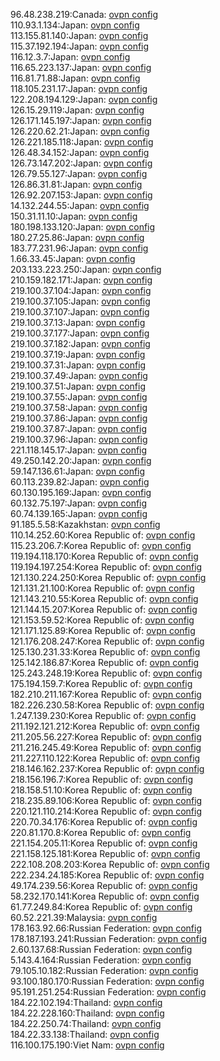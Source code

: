 96.48.238.219:Canada: [ovpn config](vpn/96_48_238_219.ovpn)  
110.93.1.134:Japan: [ovpn config](vpn/110_93_1_134.ovpn)  
113.155.81.140:Japan: [ovpn config](vpn/113_155_81_140.ovpn)  
115.37.192.194:Japan: [ovpn config](vpn/115_37_192_194.ovpn)  
116.12.3.7:Japan: [ovpn config](vpn/116_12_3_7.ovpn)  
116.65.223.137:Japan: [ovpn config](vpn/116_65_223_137.ovpn)  
116.81.71.88:Japan: [ovpn config](vpn/116_81_71_88.ovpn)  
118.105.231.17:Japan: [ovpn config](vpn/118_105_231_17.ovpn)  
122.208.194.129:Japan: [ovpn config](vpn/122_208_194_129.ovpn)  
126.15.29.119:Japan: [ovpn config](vpn/126_15_29_119.ovpn)  
126.171.145.197:Japan: [ovpn config](vpn/126_171_145_197.ovpn)  
126.220.62.21:Japan: [ovpn config](vpn/126_220_62_21.ovpn)  
126.221.185.118:Japan: [ovpn config](vpn/126_221_185_118.ovpn)  
126.48.34.152:Japan: [ovpn config](vpn/126_48_34_152.ovpn)  
126.73.147.202:Japan: [ovpn config](vpn/126_73_147_202.ovpn)  
126.79.55.127:Japan: [ovpn config](vpn/126_79_55_127.ovpn)  
126.86.31.81:Japan: [ovpn config](vpn/126_86_31_81.ovpn)  
126.92.207.153:Japan: [ovpn config](vpn/126_92_207_153.ovpn)  
14.132.244.55:Japan: [ovpn config](vpn/14_132_244_55.ovpn)  
150.31.11.10:Japan: [ovpn config](vpn/150_31_11_10.ovpn)  
180.198.133.120:Japan: [ovpn config](vpn/180_198_133_120.ovpn)  
180.27.25.86:Japan: [ovpn config](vpn/180_27_25_86.ovpn)  
183.77.231.96:Japan: [ovpn config](vpn/183_77_231_96.ovpn)  
1.66.33.45:Japan: [ovpn config](vpn/1_66_33_45.ovpn)  
203.133.223.250:Japan: [ovpn config](vpn/203_133_223_250.ovpn)  
210.159.182.171:Japan: [ovpn config](vpn/210_159_182_171.ovpn)  
219.100.37.104:Japan: [ovpn config](vpn/219_100_37_104.ovpn)  
219.100.37.105:Japan: [ovpn config](vpn/219_100_37_105.ovpn)  
219.100.37.107:Japan: [ovpn config](vpn/219_100_37_107.ovpn)  
219.100.37.13:Japan: [ovpn config](vpn/219_100_37_13.ovpn)  
219.100.37.177:Japan: [ovpn config](vpn/219_100_37_177.ovpn)  
219.100.37.182:Japan: [ovpn config](vpn/219_100_37_182.ovpn)  
219.100.37.19:Japan: [ovpn config](vpn/219_100_37_19.ovpn)  
219.100.37.31:Japan: [ovpn config](vpn/219_100_37_31.ovpn)  
219.100.37.49:Japan: [ovpn config](vpn/219_100_37_49.ovpn)  
219.100.37.51:Japan: [ovpn config](vpn/219_100_37_51.ovpn)  
219.100.37.55:Japan: [ovpn config](vpn/219_100_37_55.ovpn)  
219.100.37.58:Japan: [ovpn config](vpn/219_100_37_58.ovpn)  
219.100.37.86:Japan: [ovpn config](vpn/219_100_37_86.ovpn)  
219.100.37.87:Japan: [ovpn config](vpn/219_100_37_87.ovpn)  
219.100.37.96:Japan: [ovpn config](vpn/219_100_37_96.ovpn)  
221.118.145.17:Japan: [ovpn config](vpn/221_118_145_17.ovpn)  
49.250.142.20:Japan: [ovpn config](vpn/49_250_142_20.ovpn)  
59.147.136.61:Japan: [ovpn config](vpn/59_147_136_61.ovpn)  
60.113.239.82:Japan: [ovpn config](vpn/60_113_239_82.ovpn)  
60.130.195.169:Japan: [ovpn config](vpn/60_130_195_169.ovpn)  
60.132.75.197:Japan: [ovpn config](vpn/60_132_75_197.ovpn)  
60.74.139.165:Japan: [ovpn config](vpn/60_74_139_165.ovpn)  
91.185.5.58:Kazakhstan: [ovpn config](vpn/91_185_5_58.ovpn)  
110.14.252.60:Korea Republic of: [ovpn config](vpn/110_14_252_60.ovpn)  
115.23.206.7:Korea Republic of: [ovpn config](vpn/115_23_206_7.ovpn)  
119.194.118.170:Korea Republic of: [ovpn config](vpn/119_194_118_170.ovpn)  
119.194.197.254:Korea Republic of: [ovpn config](vpn/119_194_197_254.ovpn)  
121.130.224.250:Korea Republic of: [ovpn config](vpn/121_130_224_250.ovpn)  
121.131.21.100:Korea Republic of: [ovpn config](vpn/121_131_21_100.ovpn)  
121.143.210.55:Korea Republic of: [ovpn config](vpn/121_143_210_55.ovpn)  
121.144.15.207:Korea Republic of: [ovpn config](vpn/121_144_15_207.ovpn)  
121.153.59.52:Korea Republic of: [ovpn config](vpn/121_153_59_52.ovpn)  
121.171.125.89:Korea Republic of: [ovpn config](vpn/121_171_125_89.ovpn)  
121.176.208.247:Korea Republic of: [ovpn config](vpn/121_176_208_247.ovpn)  
125.130.231.33:Korea Republic of: [ovpn config](vpn/125_130_231_33.ovpn)  
125.142.186.87:Korea Republic of: [ovpn config](vpn/125_142_186_87.ovpn)  
125.243.248.19:Korea Republic of: [ovpn config](vpn/125_243_248_19.ovpn)  
175.194.159.7:Korea Republic of: [ovpn config](vpn/175_194_159_7.ovpn)  
182.210.211.167:Korea Republic of: [ovpn config](vpn/182_210_211_167.ovpn)  
182.226.230.58:Korea Republic of: [ovpn config](vpn/182_226_230_58.ovpn)  
1.247.139.230:Korea Republic of: [ovpn config](vpn/1_247_139_230.ovpn)  
211.192.121.212:Korea Republic of: [ovpn config](vpn/211_192_121_212.ovpn)  
211.205.56.227:Korea Republic of: [ovpn config](vpn/211_205_56_227.ovpn)  
211.216.245.49:Korea Republic of: [ovpn config](vpn/211_216_245_49.ovpn)  
211.227.110.122:Korea Republic of: [ovpn config](vpn/211_227_110_122.ovpn)  
218.146.162.237:Korea Republic of: [ovpn config](vpn/218_146_162_237.ovpn)  
218.156.196.7:Korea Republic of: [ovpn config](vpn/218_156_196_7.ovpn)  
218.158.51.10:Korea Republic of: [ovpn config](vpn/218_158_51_10.ovpn)  
218.235.89.106:Korea Republic of: [ovpn config](vpn/218_235_89_106.ovpn)  
220.121.110.214:Korea Republic of: [ovpn config](vpn/220_121_110_214.ovpn)  
220.70.34.176:Korea Republic of: [ovpn config](vpn/220_70_34_176.ovpn)  
220.81.170.8:Korea Republic of: [ovpn config](vpn/220_81_170_8.ovpn)  
221.154.205.11:Korea Republic of: [ovpn config](vpn/221_154_205_11.ovpn)  
221.158.125.181:Korea Republic of: [ovpn config](vpn/221_158_125_181.ovpn)  
222.108.208.203:Korea Republic of: [ovpn config](vpn/222_108_208_203.ovpn)  
222.234.24.185:Korea Republic of: [ovpn config](vpn/222_234_24_185.ovpn)  
49.174.239.56:Korea Republic of: [ovpn config](vpn/49_174_239_56.ovpn)  
58.232.170.141:Korea Republic of: [ovpn config](vpn/58_232_170_141.ovpn)  
61.77.249.84:Korea Republic of: [ovpn config](vpn/61_77_249_84.ovpn)  
60.52.221.39:Malaysia: [ovpn config](vpn/60_52_221_39.ovpn)  
178.163.92.66:Russian Federation: [ovpn config](vpn/178_163_92_66.ovpn)  
178.187.193.241:Russian Federation: [ovpn config](vpn/178_187_193_241.ovpn)  
2.60.137.68:Russian Federation: [ovpn config](vpn/2_60_137_68.ovpn)  
5.143.4.164:Russian Federation: [ovpn config](vpn/5_143_4_164.ovpn)  
79.105.10.182:Russian Federation: [ovpn config](vpn/79_105_10_182.ovpn)  
93.100.180.170:Russian Federation: [ovpn config](vpn/93_100_180_170.ovpn)  
95.191.251.254:Russian Federation: [ovpn config](vpn/95_191_251_254.ovpn)  
184.22.102.194:Thailand: [ovpn config](vpn/184_22_102_194.ovpn)  
184.22.228.160:Thailand: [ovpn config](vpn/184_22_228_160.ovpn)  
184.22.250.74:Thailand: [ovpn config](vpn/184_22_250_74.ovpn)  
184.22.33.138:Thailand: [ovpn config](vpn/184_22_33_138.ovpn)  
116.100.175.190:Viet Nam: [ovpn config](vpn/116_100_175_190.ovpn)  
